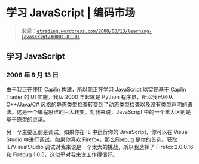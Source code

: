 <!--yml

类别：未分类

日期：2024-05-12 19:41:44

-->

# 学习 JavaScript | 编码市场

> 来源：[`etrading.wordpress.com/2008/08/13/learning-javascript/#0001-01-01`](https://etrading.wordpress.com/2008/08/13/learning-javascript/#0001-01-01)

## 学习 JavaScript

### 2008 年 8 月 13 日

由于我正在[使用 Caplin](https://etrading.wordpress.com/2008/07/08/building-with-caplin/) 构建，所以我正在学习 JavaScript 以实现基于 Caplin Trader 的 UI 实施。我从 2000 年起就是 Python 程序员，所以我已经从 C++/Java/C# 风格的静态类型检查转变到了动态类型检查以及没有类型声明的语法。这是一个编程思维的巨大转变。对我来说，JavaScript 中的一个重大区别是[基于原型的继承](http://developer.mozilla.org/en/docs/Core_JavaScript_1.5_Guide:Inheritance)。

另一个主要区别是调试。如果你在 IE 中运行你的 JavaScript，你可以在 Visual Studio 中进行调试。如果你喜欢 Firefox，那么[Firebug](http://getfirebug.com/) 是你的首选。获取 IE/VisualStudio 调试对我来说是一个太大的挑战，所以我选择了 Firefox 2.0.0.16 和 Firebug 1.0.5，这似乎对我来说工作得很好。
